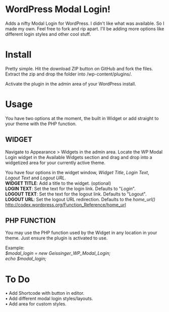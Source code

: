 WordPress Modal Login!
==============

Adds a nifty Modal Login for WordPress. I didn't like what was available. So I made my own. Feel free to fork and rip apart. I'll be adding more options like different login styles and other cool stuff.

Install
=======

Pretty simple. Hit the download ZIP button on GitHub and fork the files. Extract the zip and drop the folder into /wp-content/plugins/.

Activate the plugin in the admin area of your WordPress install.

Usage
=====

You have two options at the moment, the built in Widget or add straight to your theme with the PHP function.


WIDGET
-------

Navigate to Appearance > Widgets in the admin area. Locate the WP Modal Login widget in the Available Widgets section and drag and drop into a widgetized area for your currently active theme.

You have four options in the widget window, <em>Widget Title</em>, <em>Login Text</em>, <em>Logout Text</em> and <em>Logout URL</em>.<br />
<strong>WIDGET TITLE</strong>: Add a title to the widget. (optional)<br />
<strong>LOGIN TEXT</strong>: Set the text for the login link. Defaults to "<em>Login</em>".<br />
<strong>LOGOUT TEXT</strong>: Set the text for the logout link. Defaults to "Logout</em>".<br />
<strong>LOGOUT URL</strong>: Set the logout URL redirection. Defaults to the <em>home_url()</em> http://codex.wordpress.org/Function_Reference/home_url


PHP FUNCTION
------------

You may use the PHP function used by the Widget in any location in your theme. Just ensure the plugin is activated to use.

Example:<br />
<em>$modal_login = new Geissinger_WP_Modal_Login;<br />
echo $modal_login;</em>


To Do
=====

&bull; Add Shortcode with button in editor.<br />
&bull; Add different modal login styles/layouts.<br />
&bull; Add area for custom styles.<br />
